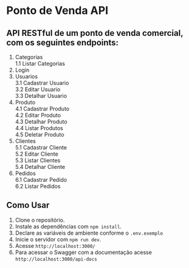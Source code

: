 # Ponto de Venda API

## API RESTful de um ponto de venda comercial, com os seguintes endpoints:

1. Categorias    
   1.1 Listar Categorias  
2. Login  
3. Usuarios     
   3.1 Cadastrar Usuario    
   3.2 Editar Usuario  
   3.3 Detalhar Usuario  
4. Produto    
   4.1 Cadastrar Produto  
   4.2 Editar Produto  
   4.3 Detalhar Produto  
   4.4 Listar Produtos  
   4.5 Deletar Produto  
5. Clientes  
   5.1 Cadastrar Cliente  
   5.2 Editar Cliente  
   5.3 Listar Clientes   
   5.4 Detalhar Cliente  
6. Pedidos  
   6.1 Cadastrar Pedido  
   6.2 Listar Pedidos

## Como Usar

1. Clone o repositório.
2. Instale as dependências com `npm install`.
3. Declare as variáveis de ambiente conforme o `.env.exemplo`
4. Inicie o servidor com `npm run dev`.
5. Acesse `http://localhost:3000/`
6. Para acessar o Swagger com a documentação acesse `http://localhost:3000/api-docs`
   

